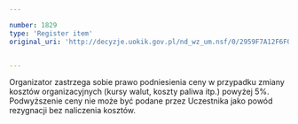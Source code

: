 ```yaml
---

number: 1829
type: 'Register item'
original_uri: 'http://decyzje.uokik.gov.pl/nd_wz_um.nsf/0/2959F7A12F6F016FC12576B60057B6C8?OpenDocument'


---
```


Organizator zastrzega sobie prawo podniesienia ceny w przypadku zmiany kosztów organizacyjnych (kursy walut, koszty paliwa itp.) powyżej 5%. Podwyższenie ceny nie może być podane przez Uczestnika jako powód rezygnacji bez naliczenia kosztów.
